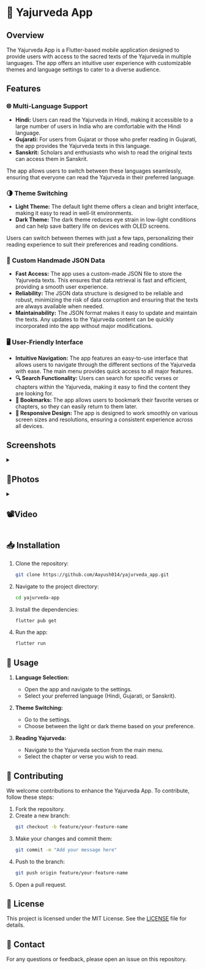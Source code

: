 # 🔱 Yajurveda App

## Overview
The Yajurveda App is a Flutter-based mobile application designed to provide users with access to the sacred texts of the Yajurveda in multiple languages. The app offers an intuitive user experience with customizable themes and language settings to cater to a diverse audience.

## Features
### 🌐 Multi-Language Support
- **Hindi:** Users can read the Yajurveda in Hindi, making it accessible to a large number of users in India who are comfortable with the Hindi language.
- **Gujarati:** For users from Gujarat or those who prefer reading in Gujarati, the app provides the Yajurveda texts in this language.
- **Sanskrit:** Scholars and enthusiasts who wish to read the original texts can access them in Sanskrit.

The app allows users to switch between these languages seamlessly, ensuring that everyone can read the Yajurveda in their preferred language.

### 🌗 Theme Switching
- **Light Theme:** The default light theme offers a clean and bright interface, making it easy to read in well-lit environments.
- **Dark Theme:** The dark theme reduces eye strain in low-light conditions and can help save battery life on devices with OLED screens.

Users can switch between themes with just a few taps, personalizing their reading experience to suit their preferences and reading conditions.

### 📄 Custom Handmade JSON Data
- **Fast Access:** The app uses a custom-made JSON file to store the Yajurveda texts. This ensures that data retrieval is fast and efficient, providing a smooth user experience.
- **Reliability:** The JSON data structure is designed to be reliable and robust, minimizing the risk of data corruption and ensuring that the texts are always available when needed.
- **Maintainability:** The JSON format makes it easy to update and maintain the texts. Any updates to the Yajurveda content can be quickly incorporated into the app without major modifications.

### 🖥️ User-Friendly Interface
- **Intuitive Navigation:** The app features an easy-to-use interface that allows users to navigate through the different sections of the Yajurveda with ease. The main menu provides quick access to all major features.
- **🔍 Search Functionality:** Users can search for specific verses or chapters within the Yajurveda, making it easy to find the content they are looking for.
- **🔖 Bookmarks:** The app allows users to bookmark their favorite verses or chapters, so they can easily return to them later.
- **📱 Responsive Design:** The app is designed to work smoothly on various screen sizes and resolutions, ensuring a consistent experience across all devices.

## Screenshots

<details> 
  <summary><h2>📸Photos</h2></summary>
  <p>
    <table align="center">
  <tr>
    <td><img src="https://github.com/Aayush014/yajurveda_app/assets/133498952/da822cbf-694c-44e5-9681-510e1347b139" alt="Image 2" width="180" height="auto"></td>
    <td><img src="https://github.com/Aayush014/yajurveda_app/assets/133498952/5c297165-4860-44a0-b0e6-551edec5bcd8" alt="Image 2" width="180" height="auto"></td>
    <td><img src="https://github.com/Aayush014/yajurveda_app/assets/133498952/4aa8350c-2547-4f9a-b5d3-c2721046c16c" alt="Image 2" width="180" height="auto"></td>
    <td><img src="https://github.com/Aayush014/yajurveda_app/assets/133498952/769c2211-f14e-4c37-8fe9-51a6fe7e0d9a" alt="Image 2" width="180" height="auto"></td>
    <td><img src="https://github.com/Aayush014/yajurveda_app/assets/133498952/02afe23d-69a6-481f-b6a1-da6de4cd7177" alt="Image 2" width="180" height="auto"></td>
    <td><img src="https://github.com/Aayush014/yajurveda_app/assets/133498952/da83622f-2cc3-4b39-9e61-70f7094b74ed" alt="Image 2" width="180" height="auto"></td>
  </tr>

  <tr>
    <td><img src="https://github.com/Aayush014/yajurveda_app/assets/133498952/4f9ea8a7-69f9-4657-a881-8899a37e2537" alt="Image 2" width="180" height="auto"></td>
    <td><img src="https://github.com/Aayush014/yajurveda_app/assets/133498952/440f0766-b476-46ab-a3af-b59d5d473280" alt="Image 2" width="180" height="auto"></td>
    <td><img src="https://github.com/Aayush014/yajurveda_app/assets/133498952/bd627f83-458e-4337-af03-a3346bd4289f" alt="Image 2" width="180" height="auto"></td>
    <td><img src="https://github.com/Aayush014/yajurveda_app/assets/133498952/5b6e1381-9e99-46f3-af98-88273443ee2a" alt="Image 2" width="180" height="auto"></td>
    <td><img src="https://github.com/Aayush014/yajurveda_app/assets/133498952/4caed785-ab2e-4761-a622-5b883ef14f65" alt="Image 2" width="180" height="auto"></td>
    <td><img src="https://github.com/Aayush014/yajurveda_app/assets/133498952/1ee4daf6-7b38-46cb-99ed-aed761bbe3e3" alt="Image 2" width="180" height="auto"></td>
  </tr>
    </table>    
  </p>
  </details>
  <details> 
  <summary><h2>📽️Video</h2></summary>
  <p>
    <table align="center">
  <tr>
    <video src ="https://github.com/Aayush014/yajurveda_app/assets/133498952/055fdea1-eddc-4b30-ae90-a7c42e339338"></video> </h1>
 </tr>
    </table>   
  </p>
  </details>


## 📥 Installation
1. Clone the repository:
    ```bash
    git clone https://github.com/Aayush014/yajurveda_app.git
    ```
2. Navigate to the project directory:
    ```bash
    cd yajurveda-app
    ```
3. Install the dependencies:
    ```bash
    flutter pub get
    ```
4. Run the app:
    ```bash
    flutter run
    ```

## 🚀 Usage
1. **Language Selection:**
   - Open the app and navigate to the settings.
   - Select your preferred language (Hindi, Gujarati, or Sanskrit).

2. **Theme Switching:**
   - Go to the settings.
   - Choose between the light or dark theme based on your preference.

3. **Reading Yajurveda:**
   - Navigate to the Yajurveda section from the main menu.
   - Select the chapter or verse you wish to read.

## 🤝 Contributing
We welcome contributions to enhance the Yajurveda App. To contribute, follow these steps:
1. Fork the repository.
2. Create a new branch:
    ```bash
    git checkout -b feature/your-feature-name
    ```
3. Make your changes and commit them:
    ```bash
    git commit -m "Add your message here"
    ```
4. Push to the branch:
    ```bash
    git push origin feature/your-feature-name
    ```
5. Open a pull request.

## 📄 License
This project is licensed under the MIT License. See the [LICENSE](LICENSE) file for details.

## 📧 Contact
For any questions or feedback, please open an issue on this repository.
